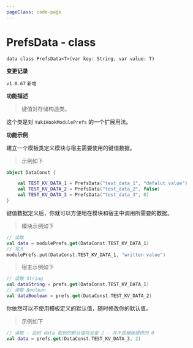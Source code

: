```yaml
---
pageClass: code-page
---
```


# PrefsData <span class="symbol">- class</span>

```kotlin:no-line-numbers
data class PrefsData<T>(var key: String, var value: T)
```

**变更记录**

`v1.0.67` `新增`

**功能描述**

> 键值对存储构造类。

这个类是对 `YukiHookModulePrefs` 的一个扩展用法。

**功能示例**

建立一个模板类定义模块与宿主需要使用的键值数据。

> 示例如下

```kotlin
object DataConst {

    val TEST_KV_DATA_1 = PrefsData("test_data_1", "defalut value")
    val TEST_KV_DATA_2 = PrefsData("test_data_2", false)
    val TEST_KV_DATA_3 = PrefsData("test_data_3", 0)
}
```

键值数据定义后，你就可以方便地在模块和宿主中调用所需要的数据。

> 模块示例如下

```kotlin
// 读取
val data = modulePrefs.get(DataConst.TEST_KV_DATA_1)
// 写入
modulePrefs.put(DataConst.TEST_KV_DATA_1, "written value")
```

> 宿主示例如下

```kotlin
// 读取 String
val dataString = prefs.get(DataConst.TEST_KV_DATA_1)
// 读取 Boolean
val dataBoolean = prefs.get(DataConst.TEST_KV_DATA_2)
```

你依然可以不使用模板定义的默认值，随时修改你的默认值。

> 示例如下

```kotlin
// 读取 - 此时 data 取到的默认值将会是 2 - 并不是模板提供的 0
val data = prefs.get(DataConst.TEST_KV_DATA_3, 2)
```